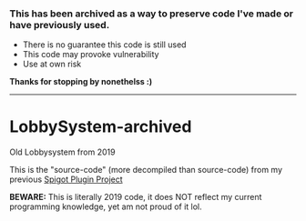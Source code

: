 ### This has been archived as a way to preserve code I've made or have previously used.
- There is no guarantee this code is still used
- This code may provoke vulnerability
- Use at own risk

**Thanks for stopping by nonethelss :)**

---

# LobbySystem-archived
Old Lobbysystem from 2019

This is the "source-code" (more decompiled than source-code) from my previous [Spigot Plugin Project](https://www.spigotmc.org/resources/hobby-%C2%BB-hopelobby-lobbysystem-deutsch-german-for-bungeecord-discontinued-recode-soon.70423/)

**BEWARE:** This is literally 2019 code, it does NOT reflect my current programming knowledge, yet am not proud of it lol.
